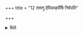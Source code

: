 +++
title = "12 तामनु देविकाहवींषि निर्वपति"

+++

<details><summary>थिते</summary>

12. After that (offering is over the Adhvaryu) pours out the (oblation material of) the Devikā-oblations.   
</details>
